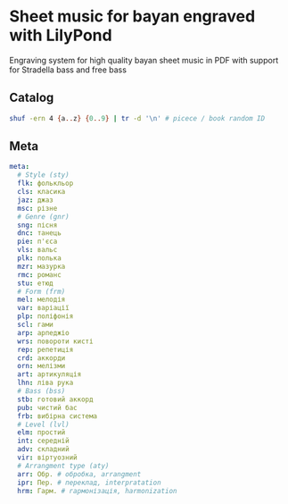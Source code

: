 # Sheet music for bayan engraved with LilyPond

Engraving system for high quality bayan sheet music in PDF with support for
Stradella bass and free bass

## Catalog

``` bash
shuf -ern 4 {a..z} {0..9} | tr -d '\n' # picece / book random ID
```

## Meta

``` yaml
meta:
  # Style (sty)
  flk: фолькльор
  cls: класика
  jaz: джаз
  msc: різне
  # Genre (gnr)
  sng: пісня
  dnc: танець
  pie: п'єса
  vls: вальс
  plk: полька
  mzr: мазурка
  rmc: романс
  stu: етюд
  # Form (frm)
  mel: мелодія
  var: варіації
  plp: поліфонія
  scl: гами
  arp: арпеджіо
  wrs: повороти кисті
  rep: репетиція
  crd: аккорди
  orn: мелізми
  art: артикуляція
  lhn: ліва рука
  # Bass (bss)
  stb: готовий аккорд
  pub: чистий бас
  frb: вибірна система
  # Level (lvl)
  elm: простий
  int: середній
  adv: складний
  vir: віртуозний
  # Arrangment type (aty)
  arr: Обр. # обробка, arrangment
  ipr: Пер. # переклад, interpratation
  hrm: Гарм. # гармонізація, harmonization
```
